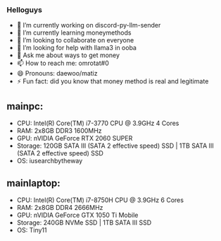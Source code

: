 ### Helloguys
- 🔭 I’m currently working on discord-py-llm-sender
- 🌱 I’m currently learning moneymethods
- 👯 I’m looking to collaborate on everyone
- 🤔 I’m looking for help with llama3 in ooba
- 💬 Ask me about ways to get money
- 📫 How to reach me: omrotat#0
- 😄 Pronouns: daewoo/matiz
- ⚡ Fun fact: did you know that money method is real and legitimate 
## mainpc:
- CPU: Intel(R) Core(TM) i7-3770 CPU @ 3.9GHz 4 Cores
- RAM: 2x8GB DDR3 1600MHz
- GPU: nVIDIA GeForce RTX 2060 SUPER
- Storage: 120GB SATA III (SATA 2 effective speed) SSD | 1TB SATA III (SATA 2 effective speed) SSD
- OS: iusearchbytheway
## mainlaptop:
- CPU: Intel(R) Core(TM) i7-8750H CPU @ 3.9GHz 6 Cores 
- RAM: 2x8GB DDR4 2666MHz
- GPU: nVIDIA GeForce GTX 1050 Ti Mobile
- Storage: 240GB NVMe SSD | 1TB SATA III SSD
- OS: Tiny11
